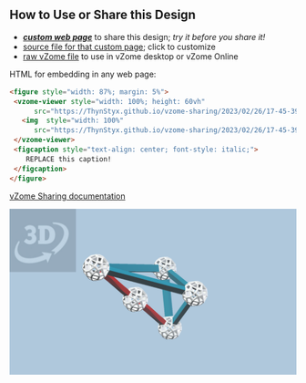 
## How to Use or Share this Design

 - [***custom web page***][post] to share this design; *try it before you share it!*
 - [source file for that custom page][source]; click to customize
 - [raw vZome file][raw] to use in vZome desktop or vZome Online
 
 HTML for embedding in any web page:
 ```html
<figure style="width: 87%; margin: 5%">
  <vzome-viewer style="width: 100%; height: 60vh"
       src="https://ThynStyx.github.io/vzome-sharing/2023/02/26/17-45-39-Zometool-Tetra--3B0-2B1-2R0/Zometool-Tetra--3B0-2B1-2R0.vZome" >
    <img  style="width: 100%"
       src="https://ThynStyx.github.io/vzome-sharing/2023/02/26/17-45-39-Zometool-Tetra--3B0-2B1-2R0/Zometool-Tetra--3B0-2B1-2R0.png" >
  </vzome-viewer>
  <figcaption style="text-align: center; font-style: italic;">
     REPLACE this caption!
  </figcaption>
</figure>
 ```

[vZome Sharing documentation](https://vzome.github.io/vzome/sharing.html#how-it-works)

![Image](<Zometool-Tetra--3B0-2B1-2R0.png>)


[post]: <https://ThynStyx.github.io/vzome-sharing/2023/02/26/Zometool-Tetra--3B0-2B1-2R0-17-45-39.html>
[source]: <https://github.com/ThynStyx/vzome-sharing/edit/main/_posts/2023-02-26-Zometool-Tetra--3B0-2B1-2R0-17-45-39.md>
[raw]: <https://raw.githubusercontent.com/ThynStyx/vzome-sharing/main/2023/02/26/17-45-39-Zometool-Tetra--3B0-2B1-2R0/Zometool-Tetra--3B0-2B1-2R0.vZome>